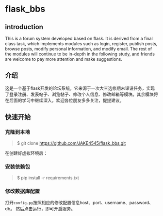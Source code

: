 # flask_bbs
## introduction
This is a forum system developed based on flask. It is derived from a final class task, which implements modules such as login, register, publish posts, browse posts, modify personal information, and modify email. The rest of the modules will continue to be in-depth in the following study, and friends are welcome to pay more attention and make suggestions.
## 介绍
这是一个基于flask开发的论坛系统，它来源于一次大三选修期末课设任务，实现了登录注册、发表帖子、浏览帖子、修改个人信息、修改邮箱等模块。其余模块将在后面的学习中继续深入，欢迎各位朋友多多关注，提提建议。
## 快速开始
### 克隆到本地
>$ git clone https://github.com/JAKE4545/flask_bbs.git

在创建好虚拟环境后：
### 安装依赖包
>$ pip install -r requirements.txt
### 修改数据库配置
打开`config.py`按照相应的修改配置信息host、port、username、password、db。
然后点击运行，即可开启服务。